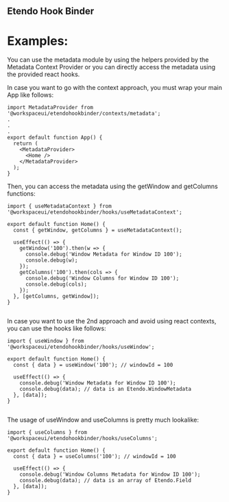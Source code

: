 ## Etendo Hook Binder

# Examples:

You can use the metadata module by using the helpers provided by the Metadata Context Provider or you can directly access the metadata using the provided react hooks.

In case you want to go with the context approach, you must wrap your main App like follows:

```tsx
import MetadataProvider from '@workspaceui/etendohookbinder/contexts/metadata';
.
.
.
export default function App() {
  return (
    <MetadataProvider>
      <Home />
    </MetadataProvider>
  );
}
```

Then, you can access the metadata using the getWindow and getColumns functions:
```tsx
import { useMetadataContext } from '@workspaceui/etendohookbinder/hooks/useMetadataContext';

export default function Home() {
  const { getWindow, getColumns } = useMetadataContext();

  useEffect(() => {
    getWindow('100').then(w => {
      console.debug('Window Metadata for Window ID 100');
      console.debug(w);
    });
    getColumns('100').then(cols => {
      console.debug('Window Columns for Window ID 100');
      console.debug(cols);
    });
  }, [getColumns, getWindow]);
}
 
```

In case you want to use the 2nd approach and avoid using react contexts, you can use the hooks like follows:

```tsx
import { useWindow } from '@workspaceui/etendohookbinder/hooks/useWindow';

export default function Home() {
  const { data } = useWindow('100'); // windowId = 100

  useEffect(() => {
    console.debug('Window Metadata for Window ID 100');
    console.debug(data); // data is an Etendo.WindowMetadata
  }, [data]);
}
 
```

The usage of useWindow and useColumns is pretty much lookalike:


```tsx
import { useColumns } from '@workspaceui/etendohookbinder/hooks/useColumns';

export default function Home() {
  const { data } = useColumns('100'); // windowId = 100

  useEffect(() => {
    console.debug('Window Columns Metadata for Window ID 100');
    console.debug(data); // data is an array of Etendo.Field
  }, [data]);
}
 
```